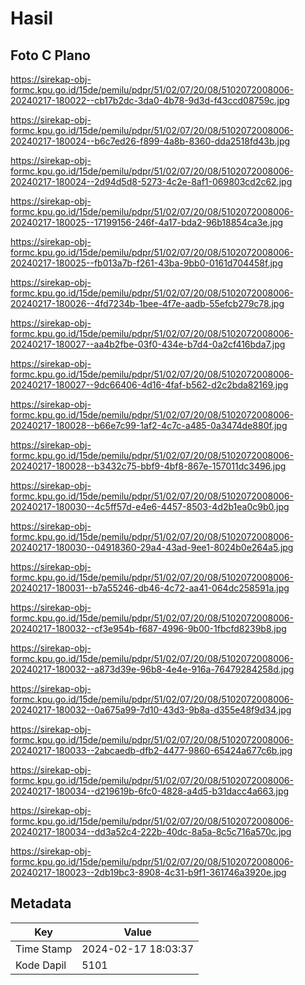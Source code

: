 # Hasil

## Foto C Plano

https://sirekap-obj-formc.kpu.go.id/15de/pemilu/pdpr/51/02/07/20/08/5102072008006-20240217-180022--cb17b2dc-3da0-4b78-9d3d-f43ccd08759c.jpg

https://sirekap-obj-formc.kpu.go.id/15de/pemilu/pdpr/51/02/07/20/08/5102072008006-20240217-180024--b6c7ed26-f899-4a8b-8360-dda2518fd43b.jpg

https://sirekap-obj-formc.kpu.go.id/15de/pemilu/pdpr/51/02/07/20/08/5102072008006-20240217-180024--2d94d5d8-5273-4c2e-8af1-069803cd2c62.jpg

https://sirekap-obj-formc.kpu.go.id/15de/pemilu/pdpr/51/02/07/20/08/5102072008006-20240217-180025--17199156-246f-4a17-bda2-96b18854ca3e.jpg

https://sirekap-obj-formc.kpu.go.id/15de/pemilu/pdpr/51/02/07/20/08/5102072008006-20240217-180025--fb013a7b-f261-43ba-9bb0-0161d704458f.jpg

https://sirekap-obj-formc.kpu.go.id/15de/pemilu/pdpr/51/02/07/20/08/5102072008006-20240217-180026--4fd7234b-1bee-4f7e-aadb-55efcb279c78.jpg

https://sirekap-obj-formc.kpu.go.id/15de/pemilu/pdpr/51/02/07/20/08/5102072008006-20240217-180027--aa4b2fbe-03f0-434e-b7d4-0a2cf416bda7.jpg

https://sirekap-obj-formc.kpu.go.id/15de/pemilu/pdpr/51/02/07/20/08/5102072008006-20240217-180027--9dc66406-4d16-4faf-b562-d2c2bda82169.jpg

https://sirekap-obj-formc.kpu.go.id/15de/pemilu/pdpr/51/02/07/20/08/5102072008006-20240217-180028--b66e7c99-1af2-4c7c-a485-0a3474de880f.jpg

https://sirekap-obj-formc.kpu.go.id/15de/pemilu/pdpr/51/02/07/20/08/5102072008006-20240217-180028--b3432c75-bbf9-4bf8-867e-157011dc3496.jpg

https://sirekap-obj-formc.kpu.go.id/15de/pemilu/pdpr/51/02/07/20/08/5102072008006-20240217-180030--4c5ff57d-e4e6-4457-8503-4d2b1ea0c9b0.jpg

https://sirekap-obj-formc.kpu.go.id/15de/pemilu/pdpr/51/02/07/20/08/5102072008006-20240217-180030--04918360-29a4-43ad-9ee1-8024b0e264a5.jpg

https://sirekap-obj-formc.kpu.go.id/15de/pemilu/pdpr/51/02/07/20/08/5102072008006-20240217-180031--b7a55246-db46-4c72-aa41-064dc258591a.jpg

https://sirekap-obj-formc.kpu.go.id/15de/pemilu/pdpr/51/02/07/20/08/5102072008006-20240217-180032--cf3e954b-f687-4996-9b00-1fbcfd8239b8.jpg

https://sirekap-obj-formc.kpu.go.id/15de/pemilu/pdpr/51/02/07/20/08/5102072008006-20240217-180032--a873d39e-96b8-4e4e-916a-76479284258d.jpg

https://sirekap-obj-formc.kpu.go.id/15de/pemilu/pdpr/51/02/07/20/08/5102072008006-20240217-180032--0a675a99-7d10-43d3-9b8a-d355e48f9d34.jpg

https://sirekap-obj-formc.kpu.go.id/15de/pemilu/pdpr/51/02/07/20/08/5102072008006-20240217-180033--2abcaedb-dfb2-4477-9860-65424a677c6b.jpg

https://sirekap-obj-formc.kpu.go.id/15de/pemilu/pdpr/51/02/07/20/08/5102072008006-20240217-180034--d219619b-6fc0-4828-a4d5-b31dacc4a663.jpg

https://sirekap-obj-formc.kpu.go.id/15de/pemilu/pdpr/51/02/07/20/08/5102072008006-20240217-180034--dd3a52c4-222b-40dc-8a5a-8c5c716a570c.jpg

https://sirekap-obj-formc.kpu.go.id/15de/pemilu/pdpr/51/02/07/20/08/5102072008006-20240217-180023--2db19bc3-8908-4c31-b9f1-361746a3920e.jpg


## Metadata

| Key        | Value               |
| ---------- | ------------------- |
| Time Stamp | 2024-02-17 18:03:37 |
| Kode Dapil | 5101                |



